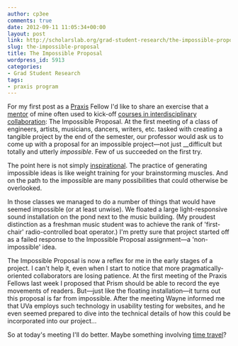 ```yaml
---
author: cp3ee
comments: true
date: 2012-09-11 11:05:34+00:00
layout: post
link: http://scholarslab.org/grad-student-research/the-impossible-proposal/
slug: the-impossible-proposal
title: The Impossible Proposal
wordpress_id: 5913
categories:
- Grad Student Research
tags:
- praxis program
---
```


For my first post as a [Praxis](http://praxis.scholarslab.org/) Fellow I'd like to share an exercise that a [mentor](http://stephenjrushmusic.com/) of mine often used to kick-off [courses in interdisciplinary collaboration](http://www.music.umich.edu/current_students/perf_opps/dme/index.html): The Impossible Proposal. At the first meeting of a class of engineers, artists, musicians, dancers, writers, etc. tasked with creating a tangible project by the end of the semester, our professor would ask us to come up with a proposal for an impossible project—not just __difficult but totally and utterly _impossible_. Few of us succeeded on the first try.

The point here is not simply [inspirational](http://www.youtube.com/watch?v=RfHnzYEHAow). The practice of generating impossible ideas is like weight training for your brainstorming muscles. And on the path to the impossible are many possibilities that could otherwise be overlooked.

In those classes we managed to do a number of things that would have seemed impossible (or at least unwise). We floated a large light-responsive sound installation on the pond next to the music building. (My proudest distinction as a freshman music student was to achieve the rank of 'first-chair' radio-controlled boat operator.) I'm pretty sure that project started off as a failed response to the Impossible Proposal assignment—a 'non-impossible' idea.

The Impossible Proposal is now a reflex for me in the early stages of a project. I can't help it, even when I start to notice that more pragmatically-oriented collaborators are losing patience. At the first meeting of the Praxis Fellows last week I proposed that Prism should be able to record the eye movements of readers. But—just like the floating installation—it turns out this proposal is far from impossible. After the meeting Wayne informed me that UVa employs such technology in usability testing for websites, and he even seemed prepared to dive into the technical details of how this could be incorporated into our project...

So at today's meeting I'll do better. Maybe something involving [time travel](http://www.youtube.com/watch?v=G7kmHa9kYtg)?

